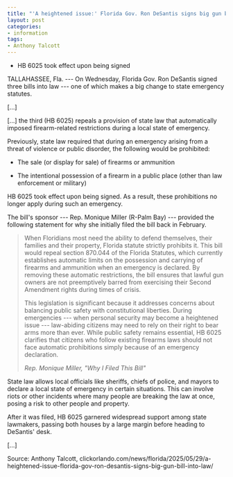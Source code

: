 ```yaml
---
title: "'A heightened issue:' Florida Gov. Ron DeSantis signs big gun bill into law"
layout: post
categories:
- information
tags:
- Anthony Talcott
---
```


- HB 6025 took effect upon being signed

TALLAHASSEE, Fla. --- On Wednesday, Florida Gov. Ron DeSantis signed three bills into law --- one of which makes a big change to state emergency statutes.

[...]

[...] the third (HB 6025) repeals a provision of state law that automatically imposed firearm-related restrictions during a local state of emergency.

Previously, state law required that during an emergency arising from a threat of violence or public disorder, the following would be prohibited:

- The sale (or display for sale) of firearms or ammunition

- The intentional possession of a firearm in a public place (other than law enforcement or military)

HB 6025 took effect upon being signed. As a result, these prohibitions no longer apply during such an emergency.

The bill's sponsor --- Rep. Monique Miller (R-Palm Bay) --- provided the following statement for why she initially filed the bill back in February.

> When Floridians most need the ability to defend themselves, their families and their property, Florida statute strictly prohibits it. This bill would repeal section 870.044 of the Florida Statutes, which currently establishes automatic limits on the possession and carrying of firearms and ammunition when an emergency is declared. By removing these automatic restrictions, the bill ensures that lawful gun owners are not preemptively barred from exercising their Second Amendment rights during times of crisis.
>
> This legislation is significant because it addresses concerns about balancing public safety with constitutional liberties. During emergencies --- when personal security may become a heightened issue --- law-abiding citizens may need to rely on their right to bear arms more than ever. While public safety remains essential, HB 6025 clarifies that citizens who follow existing firearms laws should not face automatic prohibitions simply because of an emergency declaration.
>
> <cite>Rep. Monique Miller, "Why I Filed This Bill"</cite>

State law allows local officials like sheriffs, chiefs of police, and mayors to declare a local state of emergency in certain situations. This can involve riots or other incidents where many people are breaking the law at once, posing a risk to other people and property.

After it was filed, HB 6025 garnered widespread support among state lawmakers, passing both houses by a large margin before heading to DeSantis' desk.

[...]

Source: Anthony Talcott, clickorlando.com/news/florida/2025/05/29/a-heightened-issue-florida-gov-ron-desantis-signs-big-gun-bill-into-law/

